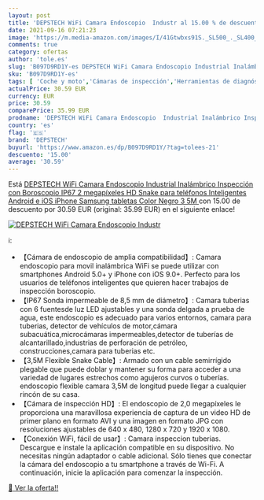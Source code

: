 ```yaml
---
layout: post
title: 'DEPSTECH WiFi Camara Endoscopio  Industr al 15.00 % de descuento'
date: 2021-09-16 07:21:23
image: 'https://m.media-amazon.com/images/I/41Gtwbxs91S._SL500_._SL400_.jpg'
comments: true
category: ofertas
author: 'tole.es'
slug: 'B097D9RD1Y-es DEPSTECH WiFi Camara Endoscopio Industrial Inalámbrico...'
sku: 'B097D9RD1Y-es'
tags: [ 'Coche y moto','Cámaras de inspección','Herramientas de diagnóstico, test y medidores','Herramientas para coche','depstech','iphone', ]
actualPrice: 30.59 EUR
currency: EUR
price: 30.59
comparePrice: 35.99 EUR
prodname: 'DEPSTECH WiFi Camara Endoscopio  Industrial Inalámbrico Inspección con Boroscopio  IP67 2 megapíxeles HD Snake para teléfonos Inteligentes Android e iOS  iPhone  Samsung  tabletas  Color Negro  3 5M '
country: 'es'
flag: '🇪🇸'
brand: 'DEPSTECH'
buyurl: 'https://www.amazon.es/dp/B097D9RD1Y/?tag=tolees-21'
descuento: '15.00'
average: '30.59'
---
```


Está [DEPSTECH WiFi Camara Endoscopio  Industrial Inalámbrico Inspección con Boroscopio  IP67 2 megapíxeles HD Snake para teléfonos Inteligentes Android e iOS  iPhone  Samsung  tabletas  Color Negro  3 5M ](https://www.amazon.es/dp/B097D9RD1Y/?tag=tolees-21) con 15.00 de descuento por 30.59 EUR (original: 35.99 EUR) en el siguiente enlace!

[![DEPSTECH WiFi Camara Endoscopio  Industr](https://m.media-amazon.com/images/I/41Gtwbxs91S._SL500_._SL400_.jpg)](https://www.amazon.es/dp/B097D9RD1Y/?tag=tolees-21)

ℹ️:

- 【Cámara de endoscopio de amplia compatibilidad】: Camara endoscopio para movil inalámbrica WiFi se puede utilizar con smartphones Android 5.0+ y iPhone con iOS 9.0+. Perfecto para los usuarios de teléfonos inteligentes que quieren hacer trabajos de inspección boroscopio.
- 【IP67 Sonda impermeable de 8,5 mm de diámetro】: Camara tuberias con 6 fuentesde luz LED ajustables y una sonda delgada a prueba de agua, este endoscopio es adecuado para varios entornos, camara para tuberias, detector de vehículos de motor,cámara subacuática,microcámaras impermeables,detector de tuberías de alcantarillado,industrias de perforación de petróleo, construcciones,camara para tuberias etc.
- 【3,5M Flexible Snake Cable】: Armado con un cable semirrígido plegable que puede doblar y mantener su forma para acceder a una variedad de lugares estrechos como agujeros curvos o tuberías. endoscopio flexible camara 3,5M de longitud puede llegar a cualquier rincón de su casa.
- 【Cámara de inspección HD】: El endoscopio de 2,0 megapíxeles le proporciona una maravillosa experiencia de captura de un video HD de primer plano en formato AVI y una imagen en formato JPG con resoluciones ajustables de 640 x 480, 1280 x 720 y 1920 x 1080.
- 【Conexión WiFi, fácil de usar】: Camara inspeccion tuberias. Descargue e instale la aplicación compatible en su dispositivo. No necesitas ningún adaptador o cable adicional. Sólo tienes que conectar la cámara del endoscopio a tu smartphone a través de Wi-Fi. A continuación, inicie la aplicación para comenzar la inspección.

[🛒 Ver la oferta!!](https://www.amazon.es/dp/B097D9RD1Y/?tag=tolees-21)
